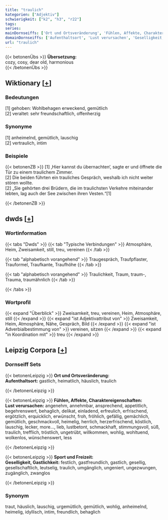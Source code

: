 ```yaml
---
title: "traulich"
kategorien: ["Adjektiv"]
schwierigkeit: ["k2", "h3", "r22"]
tags:
series:
mainDornseiffs: ['Ort und Ortsveränderung', 'Fühlen, Affekte, Charaktereigenschaften', 'Sport und Freizeit']
domainDornseiffs: ['Aufenthaltsort', 'Lust verursachen', 'Geselligkeit, Gastlichkeit']
url: "traulich"
---
```


{{< betonenÜbs >}}
**Übersetzung:**  
cozy, cosy, dear old, harmonious  
{{< /betonenÜbs >}}

## Wiktionary [[+](https://de.wiktionary.org/wiki/traulich)]

### Bedeutungen
[1] gehoben: Wohlbehagen erweckend, gemütlich  
[2] veraltet: sehr freundschaftlich, offenherzig  

### Synonyme
[1] anheimelnd, gemütlich, lauschig  
[2] vertraulich, intim  

### Beispiele
{{< betonenZB >}}
[1] ‚Hier kannst du übernachten‘, sagte er und öffnete die Tür zu einem traulichem Zimmer.  
[2] Die beiden führten ein trauliches Gespräch, weshalb ich nicht weiter stören wollte.  
[2] „Sie gehörten drei Brüdern, die im traulichsten Verkehre miteinander lebten, lag auch der See zwischen ihren Vesten.“[1]  

{{< /betonenZB >}}


## dwds [[+](https://www.dwds.de/wb/traulich)]

### Wortinformation
{{< tabs "Dwds" >}}
{{< tab "Typische Verbindungen" >}}
Atmosphäre, Heim, Zweisamkeit, still, treu, vereinen
{{< /tab >}}

{{< tab "alphabetisch vorangehend" >}}
Traugespräch, Traufpflaster, Trauformel, Traufkante, Traufhöhe
{{< /tab >}}

{{< tab "alphabetisch vorangehend" >}}
Traulichkeit, Traum, traum-, Trauma, traumähnlich
{{< /tab >}}

{{< /tabs >}}

### Wortprofil
{{< expand "Überblick" >}} Zweisamkeit, treu, vereinen, Heim, Atmosphäre, still {{< /expand >}}
{{< expand "ist Adjektivattribut von" >}} Zweisamkeit, Heim, Atmosphäre, Nähe, Gespräch, Bild {{< /expand >}}
{{< expand "ist Adverbialbestimmung von" >}} vereinen, sitzen {{< /expand >}}
{{< expand "in Koordination mit" >}} treu {{< /expand >}}

## Leipzig Corpora [[+](https://corpora.uni-leipzig.de/en/res?word=traulich&corpusId=deu_newscrawl-public_2018)]

### Dornseiff Sets
{{< betonenLeipzig >}}
**Ort und Ortsveränderung:**  
**Aufenthaltsort:** gastlich, heimatlich, häuslich, traulich  

{{< /betonenLeipzig >}}


{{< betonenLeipzig >}}
**Fühlen, Affekte, Charaktereigenschaften:**  
**Lust verursachen:** angenehm, annehmbar, ansprechend, appetitlich, begehrenswert, behaglich, delikat, einladend, erfreulich, erfrischend, ergötzlich, erquicklich, erwünscht, froh, fröhlich, gefällig, gemächlich, gemütlich, geschmackvoll, heimelig, herrlich, herzerfrischend, köstlich, lauschig, lecker, more..., lieb, lustbetont, schmackhaft, stimmungsvoll, süß, traulich, trefflich, tröstlich, ungetrübt, willkommen, wohlig, wohltuend, wolkenlos, wünschenswert, less  

{{< /betonenLeipzig >}}


{{< betonenLeipzig >}}
**Sport und Freizeit:**  
**Geselligkeit, Gastlichkeit:** festlich, gastfreundlich, gastlich, gesellig, gesellschaftlich, leutselig, traulich, umgänglich, ungeniert, ungezwungen, zugänglich, zwanglos  

{{< /betonenLeipzig >}}

### Synonym
traut, häuslich, lauschig, urgemütlich, gemütlich, wohlig, anheimelnd, heimelig, idyllisch, intim, freundlich, behaglich

